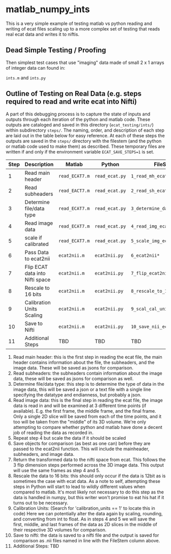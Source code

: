 # matlab_numpy_ints

This is a very simple example of testing matlab vs python reading and writing of ecat files scaling up to a more
complex set of testing that reads real ecat data and writes it to niftis.

## Dead Simple Testing / Proofing 

Then simplest test cases that use "imaging" data made of small 2 x 1 arrays of integer data can found in:

`ints.m` and `ints.py`

## Outline of Testing on Real Data (e.g. steps required to read and write ecat into Nifti)

A part of this debugging process is to capture the state of inputs and outputs through each iteration of the python
and matlab code. These outputs are cataloged and saved in this directory (`ecat_testing/ints/`) within subdirectory 
`steps/`. The naming, order, and description of each step are laid out in the table below for easy reference. At each
of these steps the outputs are saved in the `steps/` directory with the filestem (and the python or matlab code used to 
make them) as described. These temporary files are written if and only if the environment variable `ECAT_SAVE_STEPS=1` 
is set.

| Step | Description                     | Matlab         | Python         | FileStem                     |
|------|---------------------------------|----------------|----------------|------------------------------|
| 1    | Read main header                | `read_ECAT7.m` | `read_ecat.py` | `1_read_mh_ecat*`            |
| 2    | Read subheaders                 | `read_EACT7.m` | `read_ecat.py` | `2_read_sh_ecat*`            |
| 3    | Determine file/data type        | `read_ECAT7.m` | `read_ecat.py` | `3_determine_data_type*`     |
| 4    | Read image data                 | `read_ECAT7.m` | `read_ecat.py` | `4_read_img_ecat*`           |
| 5    | scale if calibrated             | `read_ECAT7.m` | `read_ecat.py` | `5_scale_img_ecat*`          |
| 6    | Pass Data to ecat2nii           | `ecat2nii.m`   | `ecat2nii.py`  | `6_ecat2nii*`                |
| 7    | Flip ECAT data into Nifti space | `ecat2nii.m`   | `ecat2nii.py`  | `7_flip_ecat2nii*`           |
| 8    | Rescale to 16 bits              | `ecat2nii.m`   | `ecat2nii.py`  | `8_rescale_to_16_ecat2nii*`  |
| 9    | Calibration Units Scaling       | `ecat2nii.m`   | `ecat2nii.py`  | `9_scal_cal_units_ecat2nii*` |
| 10   | Save to Nifti                   | `ecat2nii.m`   | `ecat2nii.py`  | `10_save_nii_ecat2nii*`      |
| 11   | Additional Steps                | TBD            | TBD            | TBD                          |


1. Read main header: this is the first step in reading the ecat file, the main header contains information about the
   file, the subheaders, and the image data. These will be saved as jsons for comparison.
2. Read subheaders: the subheaders contain information about the image data, these will be saved as jsons for comparison
   as well.
3. Determine file/data type: this step is to determine the type of data in the image data, this will be saved a json or 
   a text file with a single line specifying the datatype and endianness, but probably a json.
4. Read image data: this is the final step in reading the ecat file, the image data is read in and will be examined at 
   3 different time points (if available). E.g. the first frame, the middle frame, and the final frame. Only a single 2D
   slice will be saved from each of the time points, and it too will be taken from the "middle" of its 3D volume. We're
   only attempting to compare whether python and matlab have done a decent job of reading the data as recorded in.
5. Repeat step 4 but scale the data if it should be scaled
6. Save objects for comparison (as best as one can) before they are passed to the ecat2nii function. This will include
   the mainheader, subheaders, and image data.
7. Return the transformed data to the nifti space from ecat. This follows the 3 flip dimension steps performed across 
   the 3D image data. This output will use the same frames as step 4 and 5.
8. Rescale the data to 16 bits: this should only occur if the data is 12bit as is sometimes the case with ecat data. As 
   a note to self, attempting these steps in Python will start to lead to wildly different values when compared to 
   matlab. It's most likely not necessary to do this step as the data is handled in numpy, but this writer won't promise
   to eat his hat if it turns out to be necessary.
9. Calibration Units: (Search for 'calibration_units == 1' to locate this in code) Here we can potentially alter the 
   data again by scaling, rounding, and converting from int to float. As in steps 4 and 5 we will save the first, 
   middle, and last frames of the data as 2D slices in the middle of their respective 3D volumes for comparison.
10. Save to nifti: the data is saved to a nifti file and the output is saved for comparison as .nii files named in line
   with the FileStem column above.
11. Additional Steps: TBD
